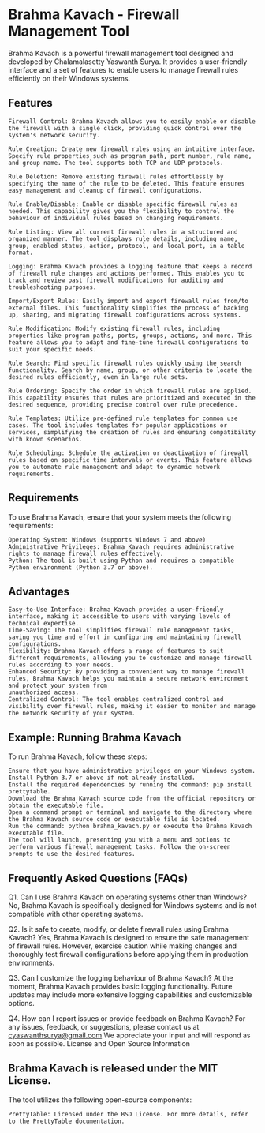 # Brahma Kavach - Firewall Management Tool

Brahma Kavach is a powerful firewall management tool designed and developed by Chalamalasetty Yaswanth Surya. It provides a user-friendly interface and a set of features to enable users to manage firewall rules efficiently on their Windows systems.


## Features

    Firewall Control: Brahma Kavach allows you to easily enable or disable the firewall with a single click, providing quick control over the system's network security.

    Rule Creation: Create new firewall rules using an intuitive interface. Specify rule properties such as program path, port number, rule name, and group name. The tool supports both TCP and UDP protocols.

    Rule Deletion: Remove existing firewall rules effortlessly by specifying the name of the rule to be deleted. This feature ensures easy management and cleanup of firewall configurations.

    Rule Enable/Disable: Enable or disable specific firewall rules as needed. This capability gives you the flexibility to control the behaviour of individual rules based on changing requirements.

    Rule Listing: View all current firewall rules in a structured and organized manner. The tool displays rule details, including name, group, enabled status, action, protocol, and local port, in a table format.

    Logging: Brahma Kavach provides a logging feature that keeps a record of firewall rule changes and actions performed. This enables you to track and review past firewall modifications for auditing and troubleshooting purposes.

    Import/Export Rules: Easily import and export firewall rules from/to external files. This functionality simplifies the process of backing up, sharing, and migrating firewall configurations across systems.

    Rule Modification: Modify existing firewall rules, including properties like program paths, ports, groups, actions, and more. This feature allows you to adapt and fine-tune firewall configurations to suit your specific needs.

    Rule Search: Find specific firewall rules quickly using the search functionality. Search by name, group, or other criteria to locate the desired rules efficiently, even in large rule sets.

    Rule Ordering: Specify the order in which firewall rules are applied. This capability ensures that rules are prioritized and executed in the desired sequence, providing precise control over rule precedence.

    Rule Templates: Utilize pre-defined rule templates for common use cases. The tool includes templates for popular applications or services, simplifying the creation of rules and ensuring compatibility with known scenarios.

    Rule Scheduling: Schedule the activation or deactivation of firewall rules based on specific time intervals or events. This feature allows you to automate rule management and adapt to dynamic network requirements.

## Requirements

To use Brahma Kavach, ensure that your system meets the following requirements:

    Operating System: Windows (supports Windows 7 and above)
    Administrative Privileges: Brahma Kavach requires administrative rights to manage firewall rules effectively.
    Python: The tool is built using Python and requires a compatible Python environment (Python 3.7 or above).

## Advantages

    Easy-to-Use Interface: Brahma Kavach provides a user-friendly interface, making it accessible to users with varying levels of technical expertise.
    Time-Saving: The tool simplifies firewall rule management tasks, saving you time and effort in configuring and maintaining firewall configurations.
    Flexibility: Brahma Kavach offers a range of features to suit different requirements, allowing you to customize and manage firewall rules according to your needs.
    Enhanced Security: By providing a convenient way to manage firewall rules, Brahma Kavach helps you maintain a secure network environment and protect your system from 
    unauthorized access.
    Centralized Control: The tool enables centralized control and visibility over firewall rules, making it easier to monitor and manage the network security of your system.

## Example: Running Brahma Kavach

To run Brahma Kavach, follow these steps:

    Ensure that you have administrative privileges on your Windows system.
    Install Python 3.7 or above if not already installed.
    Install the required dependencies by running the command: pip install prettytable.
    Download the Brahma Kavach source code from the official repository or obtain the executable file.
    Open a command prompt or terminal and navigate to the directory where the Brahma Kavach source code or executable file is located.
    Run the command: python brahma_kavach.py or execute the Brahma Kavach executable file.
    The tool will launch, presenting you with a menu and options to perform various firewall management tasks. Follow the on-screen prompts to use the desired features.

## Frequently Asked Questions (FAQs)

Q1. Can I use Brahma Kavach on operating systems other than Windows?
No, Brahma Kavach is specifically designed for Windows systems and is not compatible with other operating systems.

Q2. Is it safe to create, modify, or delete firewall rules using Brahma Kavach?
Yes, Brahma Kavach is designed to ensure the safe management of firewall rules. However, exercise caution while making changes and thoroughly test firewall configurations before applying them in production environments.

Q3. Can I customize the logging behaviour of Brahma Kavach?
At the moment, Brahma Kavach provides basic logging functionality. Future updates may include more extensive logging capabilities and customizable options.

Q4. How can I report issues or provide feedback on Brahma Kavach?
For any issues, feedback, or suggestions, please contact us at cyaswanthsurya@gmail.com We appreciate your input and will respond as soon as possible.
License and Open Source Information

## Brahma Kavach is released under the MIT License.

The tool utilizes the following open-source components:

    PrettyTable: Licensed under the BSD License. For more details, refer to the PrettyTable documentation.

